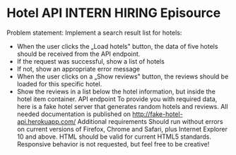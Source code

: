# Hotel API INTERN HIRING Episource
 
Problem statement:
Implement a search result list for hotels:
 - When the user clicks the „Load hotels" button, the data of five hotels should be received from the API endpoint.
 - If the request was successful, show a list of hotels
 - If not, show an appropriate error message
 - When the user clicks on a „Show reviews" button, the reviews should be loaded for this
specific hotel.
 - Show the reviews in a list below the hotel information, but inside the hotel item
container.
API endpoint
To provide you with required data, here is a fake hotel server that generates random hotels and reviews. All needed documentation is published on http://fake-hotel-api.herokuapp.com/
Additional requirements
Should run without errors on current versions of Firefox, Chrome and Safari, plus Internet Explorer 10 and above. HTML should be valid for current HTML5 standards. Responsive behavior is not requested, but feel free to be creative!
